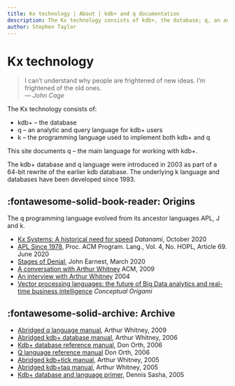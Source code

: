```yaml
---
title: Kx technology | About | kdb+ and q documentation
description: The Kx technology consists of kdb+, the database; q, an analytic and query language for kdb+ users; k, the programming language used to implement both kdb+ and q. 
author: Stephen Taylor
---
```


# Kx technology

<!-- 
<div class="kx-zero">
<img src="../../img/hieroglyphics.png" style="width: 100%"/>
</div>

![Hieroglyphics](../img/monk.png)
 -->
> I can’t understand why people are frightened of new ideas. I’m frightened of the old ones.  
— _John Cage_




The Kx technology consists of:

-   kdb+ – the database
-   q – an analytic and query language for kdb+ users
-   k – the programming language used to implement both kdb+ and q

This site documents q – the main language for working with kdb+.

The kdb+ database and q language were introduced in 2003 as part of a 64-bit rewrite of the earlier kdb database. The underlying k language and databases have been developed since 1993.



## :fontawesome-solid-book-reader: Origins

The q programming language evolved from its ancestor languages APL, J and k.

-   [Kx Systems: A historical need for speed](https://www.datanami.com/2020/10/29/kx-systems-a-historical-need-for-speed/) _Datanami_, October 2020
-   [APL Since 1978](/download/3386319.pdf), Proc. ACM Program. Lang., Vol. 4, No. HOPL, Article 69. June 2020
-   [Stages of Denial](http://beyondloom.com/blog/denial.html), John Earnest, March 2020
-   [A conversation with Arthur Whitney](https://queue.acm.org/detail.cfm?id=1531242) ACM, 2009
-   [An interview with Arthur Whitney](https://kx.com/blog/arthur-whitney-talks/) 2004
-   [Vector processing languages: the future of Big Data analytics and real-time business intelligence](http://conceptualorigami.blogspot.com/2010/12/vector-processing-languages-future-of.html) _Conceptual Origami_


## :fontawesome-solid-archive: Archive


-   [Abridged q language manual](https://legaldocumentation.kx.com/q/d/q.htm), Arthur Whitney, 2009
-   [Abridged kdb+ database manual](https://legaldocumentation.kx.com/q/d/kdb+.htm), Arthur Whitney, 2006
-   [Kdb+ database reference manual](https://legaldocumentation.kx.com/q/d/kdb+1.htm), Don Orth, 2006
-   [Q language reference manual](https://legaldocumentation.kx.com/q/d/q1.htm) Don Orth, 2006
-   [Abridged kdb+tick manual](https://legaldocumentation.kx.com/q/d/tick.htm), Arthur Whitney, 2005
-   [Abridged kdb+taq manual](https://legaldocumentation.kx.com/q/d/taq.htm), Arthur Whitney, 2005
-   [Kdb+ database and language primer](https://legaldocumentation.kx.com/q/d/primer.htm), Dennis Sasha, 2005



